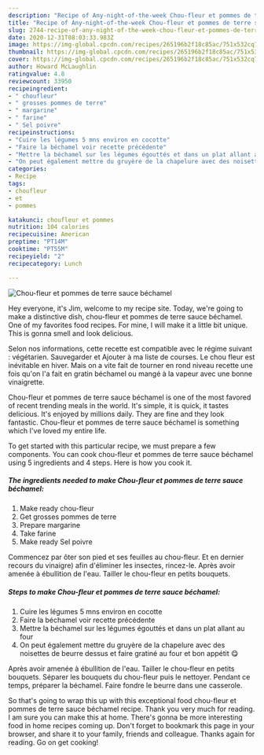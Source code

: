 ```yaml
---
description: "Recipe of Any-night-of-the-week Chou-fleur et pommes de terre sauce béchamel"
title: "Recipe of Any-night-of-the-week Chou-fleur et pommes de terre sauce béchamel"
slug: 2744-recipe-of-any-night-of-the-week-chou-fleur-et-pommes-de-terre-sauce-bechamel
date: 2020-12-31T08:03:33.983Z
image: https://img-global.cpcdn.com/recipes/265196b2f18c85ac/751x532cq70/chou-fleur-et-pommes-de-terre-sauce-bechamel-photo-principale-de-la-recette.jpg
thumbnail: https://img-global.cpcdn.com/recipes/265196b2f18c85ac/751x532cq70/chou-fleur-et-pommes-de-terre-sauce-bechamel-photo-principale-de-la-recette.jpg
cover: https://img-global.cpcdn.com/recipes/265196b2f18c85ac/751x532cq70/chou-fleur-et-pommes-de-terre-sauce-bechamel-photo-principale-de-la-recette.jpg
author: Howard McLaughlin
ratingvalue: 4.8
reviewcount: 33950
recipeingredient:
- " choufleur"
- " grosses pommes de terre"
- " margarine"
- " farine"
- " Sel poivre"
recipeinstructions:
- "Cuire les légumes 5 mns environ en cocotte"
- "Faire la béchamel voir recette précédente"
- "Mettre la béchamel sur les légumes égouttés et dans un plat allant au four"
- "On peut également mettre du gruyère de la chapelure avec des noisettes de beurre dessus et faire gratiné au four et bon appétit 😋"
categories:
- Recipe
tags:
- choufleur
- et
- pommes

katakunci: choufleur et pommes 
nutrition: 104 calories
recipecuisine: American
preptime: "PT14M"
cooktime: "PT55M"
recipeyield: "2"
recipecategory: Lunch

---
```



![Chou-fleur et pommes de terre sauce béchamel](https://img-global.cpcdn.com/recipes/265196b2f18c85ac/751x532cq70/chou-fleur-et-pommes-de-terre-sauce-bechamel-photo-principale-de-la-recette.jpg)

Hey everyone, it's Jim, welcome to my recipe site. Today, we're going to make a distinctive dish, chou-fleur et pommes de terre sauce béchamel. One of my favorites food recipes. For mine, I will make it a little bit unique. This is gonna smell and look delicious.

Selon nos informations, cette recette est compatible avec le régime suivant : végétarien. Sauvegarder et Ajouter à ma liste de courses. Le chou fleur est inévitable en hiver. Mais on a vite fait de tourner en rond niveau recette une fois qu&#39;on l&#39;a fait en gratin béchamel ou mangé à la vapeur avec une bonne vinaigrette.

Chou-fleur et pommes de terre sauce béchamel is one of the most favored of recent trending meals in the world. It's simple, it is quick, it tastes delicious. It's enjoyed by millions daily. They are fine and they look fantastic. Chou-fleur et pommes de terre sauce béchamel is something which I've loved my entire life.


To get started with this particular recipe, we must prepare a few components. You can cook chou-fleur et pommes de terre sauce béchamel using 5 ingredients and 4 steps. Here is how you cook it.

<!--inarticleads1-->

##### The ingredients needed to make Chou-fleur et pommes de terre sauce béchamel:

1. Make ready  chou-fleur
1. Get  grosses pommes de terre
1. Prepare  margarine
1. Take  farine
1. Make ready  Sel poivre


Commencez par ôter son pied et ses feuilles au chou-fleur. Et en dernier recours du vinaigre) afin d&#39;éliminer les insectes, rincez-le. Après avoir amenée à ébullition de l&#39;eau. Tailler le chou-fleur en petits bouquets. 

<!--inarticleads2-->

##### Steps to make Chou-fleur et pommes de terre sauce béchamel:

1. Cuire les légumes 5 mns environ en cocotte
1. Faire la béchamel voir recette précédente
1. Mettre la béchamel sur les légumes égouttés et dans un plat allant au four
1. On peut également mettre du gruyère de la chapelure avec des noisettes de beurre dessus et faire gratiné au four et bon appétit 😋


Après avoir amenée à ébullition de l&#39;eau. Tailler le chou-fleur en petits bouquets. Séparer les bouquets du chou-fleur puis le nettoyer. Pendant ce temps, préparer la béchamel. Faire fondre le beurre dans une casserole. 

So that's going to wrap this up with this exceptional food chou-fleur et pommes de terre sauce béchamel recipe. Thank you very much for reading. I am sure you can make this at home. There's gonna be more interesting food in home recipes coming up. Don't forget to bookmark this page in your browser, and share it to your family, friends and colleague. Thanks again for reading. Go on get cooking!
